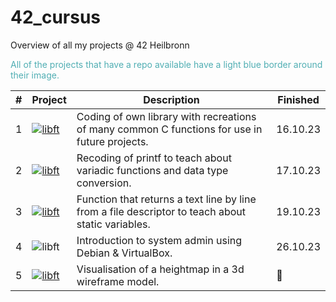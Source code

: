 # 42_cursus
Overview of all my projects @ 42 Heilbronn

<p style="color: #50AEB3;">All of the projects that have a repo available have a light blue border around their image.</p>

|#|Project                                                                                                             | Description                                                                                       | Finished |
|-|--------------------------------------------------------------------------------------------------------------------|---------------------------------------------------------------------------------------------------|----------|
|1|[![libft](https://github.com/byaliego/42-project-badges/blob/996feb1d098aa52fc29383d2f666614f4d13fbab/badges/libfte.png)](https://github.com/FreddyMSchubert/42_libft)                 | Coding of own library with recreations of many common C functions for use in future projects.     | 16.10.23 |
|2|[![libft](https://github.com/byaliego/42-project-badges/blob/996feb1d098aa52fc29383d2f666614f4d13fbab/badges/ft_printfe.png)](https://github.com/FreddyMSchubert/42_ft_printf)         | Recoding of printf to teach about variadic functions and data type conversion.                    | 17.10.23 |
|3|[![libft](https://github.com/byaliego/42-project-badges/blob/996feb1d098aa52fc29383d2f666614f4d13fbab/badges/get_next_linee.png)](https://github.com/FreddyMSchubert/42_get_next_line) | Function that returns a text line by line from a file descriptor to teach about static variables. | 19.10.23 |
|4|![libft](https://github.com/byaliego/42-project-badges/blob/996feb1d098aa52fc29383d2f666614f4d13fbab/badges/born2berootn.png)                                                          | Introduction to system admin using Debian & VirtualBox.                                           | 26.10.23 |
|5|[![libft](https://github.com/byaliego/42-project-badges/blob/996feb1d098aa52fc29383d2f666614f4d13fbab/badges/fdfe.png)](https://github.com/FreddyMSchubert/42_FdF)                     | Visualisation of a heightmap in a 3d wireframe model.                                             |    🔁    |
